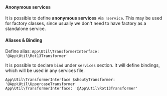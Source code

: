 #### Anonymous services

It is possible to define **anonymous services** via `!service`. This may be used for factory classes, since usually we don't need to have factory as a standalone service.

#### Aliases & Binding

Define alias: `App\Util\TransformerInterface: '@App\Util\Rot13Transformer'`

It is possible to declare `bind` under `services` section. It will define bindings, which will be used in any services file.

```
App\Util\TransformerInterface $shoutyTransformer: '@App\Util\UppercaseTransformer'
App\Util\TransformerInterface: '@App\Util\Rot13Transformer'
```

